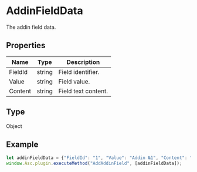 # AddinFieldData

The addin field data.

## Properties

| Name | Type | Description |
| ---- | ---- | ----------- |
| FieldId | string | Field identifier. |
| Value | string | Field value. |
| Content | string | Field text content. |
## Type

Object



## Example

```javascript
let addinFieldData = {"FieldId": "1", "Value": "Addin №1", "Content": "This is the first addin field"};
window.Asc.plugin.executeMethod("AddAddinField", [addinFieldData]);
```
